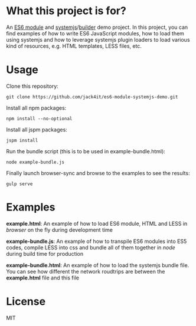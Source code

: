 What this project is for?
=========================

An [ES6 module](https://developer.mozilla.org/en-US/docs/Web/JavaScript/Reference/Statements/import) and [systemjs](https://github.com/systemjs/systemjs)/[builder](https://github.com/systemjs/builder) demo project. In this project, you can find examples of how to write ES6 JavaScript modules, how to load them using systemjs and how to leverage systemjs plugin loaders to load various kind of resources, e.g. HTML templates, LESS files, etc.

Usage
=====

Clone this repository:

```git clone https://github.com/jack4it/es6-module-systemjs-demo.git```

Install all npm packages:

```npm install --no-optional```

Install all jspm packages:

```jspm install```

Run the bundle script (this is to be used in example-bundle.html):

```node example-bundle.js```

Finally launch browser-sync and browse to the examples to see the results:

```gulp serve```

Examples
========

**example.html**: An example of how to load ES6 module, HTML and LESS in *browser* on the fly during development time

**example-bundle.js**: An example of how to transpile ES6 modules into ES5 codes, compile LESS into css and bundle all of them together in *node* during build time for production

**example-bundle.html**: An example of how to load the systemjs bundle file. You can see how different the network roudtrips are between the **example.html** file and this file

License
=======

MIT
